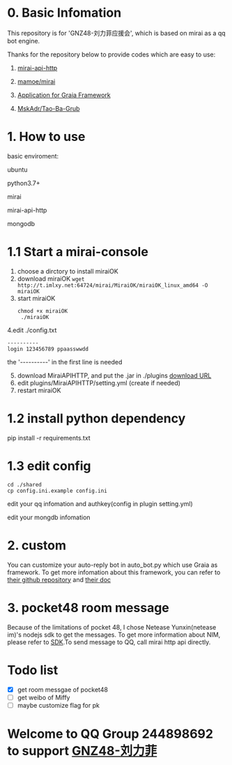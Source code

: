 # 0. Basic Infomation
This repository is for 'GNZ48-刘力菲应援会', which is based on mirai as a qq bot engine.

Thanks for the repository below to provide codes which are easy to use:

1. [mirai-api-http](https://github.com/project-mirai/mirai-api-http)

2. [mamoe/mirai](https://github.com/mamoe/mirai)
 
3. [Application for Graia Framework](https://github.com/GraiaProject/Application)

4. [MskAdr/Tao-Ba-Grub](https://github.com/MskAdr/Tao-Ba-Grub)

# 1. How to use

basic enviroment:

ubuntu

python3.7+

mirai

mirai-api-http

mongodb

# 1.1 Start a mirai-console

1. choose a dirctory to install miraiOK
2. download miraiOK `wget http://t.imlxy.net:64724/mirai/MiraiOK/miraiOK_linux_amd64 -O miraiOK`
3. start miraiOK 
   ```shell
   chmod +x miraiOK
    ./miraiOK
   ```
4.edit ./config.txt
```
----------
login 123456789 ppaasswwdd
```   
the '----------' in the first line is needed

5. download MiraiAPIHTTP, and put the .jar in ./plugins
   [download URL](https://github.com/project-mirai/mirai-api-http/releases)
6. edit plugins/MiraiAPIHTTP/setting.yml (create if needed) 
7. restart miraiOK

# 1.2 install python dependency

pip install -r requirements.txt

# 1.3 edit config
```
cd ./shared
cp config.ini.example config.ini
```

edit your qq infomation and authkey(config in plugin setting.yml)

edit your mongdb infomation

# 2. custom

You can customize your auto-reply bot in auto_bot.py which use Graia as framework. To get more infomation about this framework, you can refer to [their github repository](https://github.com/GraiaProject/Application) and [their doc](https://graiaproject.github.io/Application/)

# 3. pocket48 room message
Because of the limitations of pocket 48, I chose Netease Yunxin(netease im)'s nodejs sdk to get the messages. To get more information about NIM, please refer to [SDK](https://dev.yunxin.163.com/docs/product/IM即时通讯/SDK开发集成/Web开发集成/NodeJS).To send message to QQ, call mirai http api directly.

# Todo list
- [x] get room messgae of pocket48 
- [ ] get weibo of Miffy
- [ ] maybe customize flag for pk

# Welcome to QQ Group 244898692 to support [GNZ48-刘力菲](https://shang.qq.com/wpa/qunwpa?idkey=ad40c7004dc4ae791b3bd279d36d082fed9e90a9001f93a603c6b965921a0ab5)

